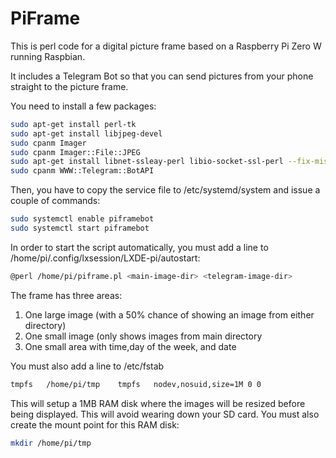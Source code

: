 # PiFrame

This is perl code for a digital picture frame based on a Raspberry Pi Zero W running Raspbian.

It includes a Telegram Bot so that you can send pictures from your phone straight to the picture frame.

You need to install a few packages:

```sh
sudo apt-get install perl-tk
sudo apt-get install libjpeg-devel
sudo cpanm Imager
sudo cpanm Imager::File::JPEG
sudo apt-get install libnet-ssleay-perl libio-socket-ssl-perl --fix-missing
sudo cpanm WWW::Telegram::BotAPI
```

Then, you have to copy the service file to /etc/systemd/system and issue a couple of commands:

```sh
sudo systemctl enable piframebot
sudo systemctl start piframebot
```
In order to start the script automatically, you must add a line to   /home/pi/.config/lxsession/LXDE-pi/autostart:

```sh
@perl /home/pi/piframe.pl <main-image-dir> <telegram-image-dir>
```

The frame has three areas:
1. One large image (with a 50% chance of showing an image from either directory)
2. One small image (only shows images from main directory
3. One small area with time,day of the week, and date

You must also add a line to /etc/fstab

```sh
tmpfs  	/home/pi/tmp  	tmpfs  	nodev,nosuid,size=1M 0 0
```

This will setup a 1MB RAM disk where the images will be resized before being displayed. This will avoid wearing down your SD card. You must also create the mount point for this RAM disk:

```sh
mkdir /home/pi/tmp
```
